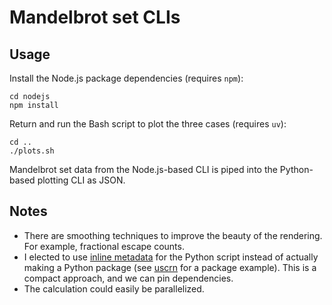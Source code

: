 # Mandelbrot set CLIs

## Usage

Install the Node.js package dependencies (requires `npm`):

```
cd nodejs
npm install
```

Return and run the Bash script to plot the three cases (requires `uv`):

```
cd ..
./plots.sh
```

Mandelbrot set data from the Node.js-based CLI is piped
into the Python-based plotting CLI as JSON.

## Notes

- There are smoothing techniques to improve the beauty of the rendering.
  For example, fractional escape counts.
- I elected to use
  [inline metadata](https://docs.astral.sh/uv/guides/scripts/#declaring-script-dependencies)
  for the Python script instead of actually making a Python package
  (see [uscrn](https://github.com/zmoon/uscrn) for a package example).
  This is a compact approach, and we can pin dependencies.
- The calculation could easily be parallelized.
